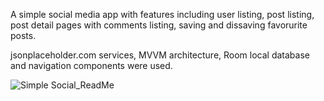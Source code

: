 A simple social media app with features including user listing, post listing, post detail pages with comments listing, saving and dissaving favorurite posts. 

jsonplaceholder.com services, MVVM architecture, Room local database and navigation components were used.

![Simple Social_ReadMe](https://user-images.githubusercontent.com/113629828/197412239-b237b451-b0e8-40de-9f35-95b62682c186.png)
